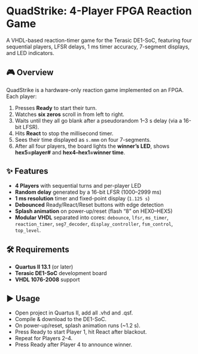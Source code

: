 # QuadStrike: 4-Player FPGA Reaction Game  

A VHDL-based reaction-timer game for the Terasic DE1-SoC, featuring four sequential players, LFSR delays, 1 ms timer accuracy, 7-segment displays, and LED indicators.

## 🎮 Overview

QuadStrike is a hardware-only reaction game implemented on an FPGA. Each player:
1. Presses **Ready** to start their turn.  
2. Watches **six zeros** scroll in from left to right.  
3. Waits until they all go blank after a pseudorandom 1–3 s delay (via a 16-bit LFSR).  
4. Hits **React** to stop the millisecond timer.  
5. Sees their time displayed as `s.mmm` on four 7-segments.  
6. After all four players, the board lights the **winner’s LED**, shows **hex5=player#** and **hex4–hex1=winner time**.

## ✨ Features

- **4 Players** with sequential turns and per-player LED  
- **Random delay** generated by a 16-bit LFSR (1000–2999 ms)  
- **1 ms resolution** timer and fixed-point display (`1.125 s`)  
- **Debounced** Ready/React/Reset buttons with edge detection  
- **Splash animation** on power-up/reset (flash “8” on HEX0–HEX5)
- **Modular VHDL** separated into cores: `debounce`, `lfsr`, `ms_timer`, `reaction_timer`, `seg7_decoder`, `display_controller`, `fsm_control`, `top_level`.

## 🛠️ Requirements

- **Quartus II 13.1** (or later)  
- **Terasic DE1-SoC** development board  
- **VHDL 1076-2008** support  

## ▶️ Usage

- Open project in Quartus II, add all .vhd and .qsf.
- Compile & download to the DE1-SoC.
- On power-up/reset, splash animation runs (~1.2 s).
- Press Ready to start Player 1, hit React after blackout.
- Repeat for Players 2–4.
- Press Ready after Player 4 to announce winner.
